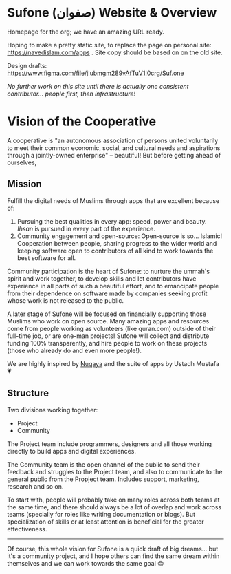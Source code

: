 # Sufone (صفوان) Website & Overview
Homepage for the org; we have an amazing URL ready. 

Hoping to make a pretty static site, to replace the page on  personal site: https://navedislam.com/apps . Site copy should be based on on the old site.

Design drafts: https://www.figma.com/file/jIubmgm289vAfTuV1I0crg/Suf.one

*No further work on this site until there is actually one consistent contributor… people first, then infrastructure!*

# Vision of the Cooperative

A cooperative is "an autonomous association of persons united voluntarily to meet their common economic, social, and cultural needs and aspirations through a jointly-owned enterprise" – beautiful! But before getting ahead of ourselves, 

## Mission

Fulfill the digital needs of Muslims through apps that are excellent because of:

1. Pursuing the best qualities in every app: speed, power and beauty. *Ihsan* is pursued in every part of the experience.
2. Community engagement and open-source: Open-source is so… Islamic! Cooperation between people, sharing progress to the wider world and keeping software open to contributors of all kind to work towards the best software for all. 

Community participation is the heart of Sufone: to nurture the ummah's spirit and work together, to develop skills and let contributors have experience in all parts of such a beautiful effort, and to emancipate people from their dependence on software made by companies seeking profit whose work is not released to the public.

A later stage of Sufone will be focused on financially supporting those Muslims who work on open source. Many amazing apps and resources come from people working as volunteers (like quran.com) outside of their full-time job, or are one-man projects! Sufone will collect and distribute funding 100% transparently, and hire people to work on these projects (those who already do and even more people!). 

We are highly inspired by [Nuqaya](https://nuqayah.com/) and the suite of apps by Ustadh Mustafa 💗

## Structure

Two divisions working together:

- Project
- Community

The Project team include programmers, designers and all those working directly to build apps and digital experiences. 

The Community team is the open channel of the public to send their feedback and struggles to the Project team, and also to communicate to the general public from the Propject team. Includes support, marketing, research and so on.

To start with, people will probably take on many roles across both teams at the same time, and there should always be a lot of overlap and work across teams (specially for roles like writing documentation or blogs). But specialization of skills or at least attention is beneficial for the greater effectiveness.

---

Of course, this whole vision for Sufone is a quick draft of big dreams… but it's a community project, and I hope others can find the same dream within themselves and we can work towards the same goal 😊
